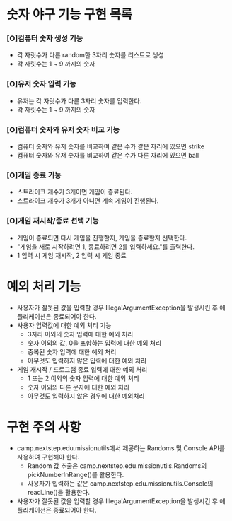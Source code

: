 # 숫자 야구 기능 구현 목록

### [O]컴퓨터 숫자 생성 기능
- 각 자릿수가 다른 random한 3자리 숫자를 리스트로 생성
- 각 자릿수는 1 ~ 9 까지의 숫자
### [O]유저 숫자 입력 기능
- 유저는 각 자릿수가 다른 3자리 숫자를 입력한다.
- 각 자릿수는 1 ~ 9 까지의 숫자
### [O]컴퓨터 숫자와 유저 숫자 비교 기능
- 컴퓨터 숫자와 유저 숫자를 비교하여 같은 수가 같은 자리에 있으면 strike
- 컴퓨터 숫자와 유저 숫자를 비교하여 같은 수가 다른 자리에 있으면 ball
### [O]게임 종료 기능
- 스트라이크 개수가 3개이면 게임이 종료된다.
- 스트라이크 개수가 3개가 아니면 계속 게임이 진행된다.
### [O]게임 재시작/종료 선택 기능
- 게임이 종료되면 다시 게임을 진행할지, 게임을 종료할지 선택한다.
- "게임을 새로 시작하려면 1, 종료하려면 2를 입력하세요."를 출력한다.
- 1 입력 시 게임 재시작, 2 입력 시 게임 종료

# 예외 처리 기능 
- 사용자가 잘못된 값을 입력할 경우 IllegalArgumentException을 발생시킨 후 애플리케이션은 종료되어야 한다.
- 사용자 입력값에 대한 예외 처리 기능
  - 3자리 이외의 숫자 입력에 대한 예외 처리
  - 숫자 이외의 값, 0을 포함하는 입력에 대한 예외 처리
  - 중복된 숫자 입력에 대한 예외 처리
  - 아무것도 입력하지 않은 입력에 대한 예외 처리
- 게임 재시작 / 프로그램 종료 입력에 대한 예외 처리
  - 1 또는 2 이외의 숫자 입력에 대한 예외 처리
  - 숫자 이외의 다른 문자에 대한 예외 처리
  - 아무것도 입력하지 않은 경우에 대한 예외처리
# 구현 주의 사항
- camp.nextstep.edu.missionutils에서 제공하는 Randoms 및 Console API를 사용하여 구현해야 한다.
  - Random 값 추출은 camp.nextstep.edu.missionutils.Randoms의 pickNumberInRange()를 활용한다.
  - 사용자가 입력하는 값은 camp.nextstep.edu.missionutils.Console의 readLine()을 활용한다.
- 사용자가 잘못된 값을 입력할 경우 IllegalArgumentException을 발생시킨 후 애플리케이션은 종료되어야 한다.